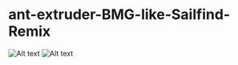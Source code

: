 # ant-extruder-BMG-like-Sailfind-Remix

<img src="ant1.png" alt="Alt text" title="side view">
<img src="ant2.png" alt="Alt text" title="front view">
